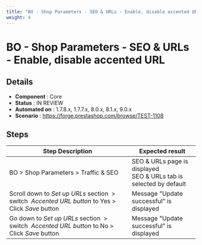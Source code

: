 ```yaml
---
title: "BO - Shop Parameters - SEO & URLs - Enable, disable accented URL"
weight: 4
---
```


# BO - Shop Parameters - SEO & URLs - Enable, disable accented URL
## Details
* **Component** : Core
* **Status** : IN REVIEW
* **Automated on** : 1.7.8.x, 1.7.7.x, 8.0.x, 8.1.x, 9.0.x
* **Scenario** : https://forge.prestashop.com/browse/TEST-1108

## Steps
| Step Description | Expected result |
| ----- | ----- |
| BO > Shop Parameters > Traffic & SEO | SEO & URLs page is displayed<br>SEO & URLs tab is selected by default |
| Scroll down to *Set up URLs* section  > switch  *Accented URL button* to Yes > Click *Save* button | Message "Update successful" is displayed |
| Go down to *Set up URLs* section  > switch  *Accented URL button* to No > Click *Save* button | Message "Update successful" is displayed |
